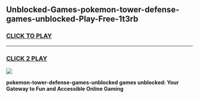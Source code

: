 
## Unblocked-Games-pokemon-tower-defense-games-unblocked-Play-Free-1t3rb
<h3>
<a href="https://premium76.site?title=pokemon-tower-defense-games-unblocked&ref=23A">CLICK TO PLAY</a></h3>
<hr>

<h3>
<a href="https://premium76.site?title=pokemon-tower-defense-games-unblocked&ref=23A">CLICK 2 PLAY</a>
  
</h3>

<a href="https://premium76.site?title=pokemon-tower-defense-games-unblocked&ref=23A"><img src="https://clearcache.store/games.png"></a>


**pokemon-tower-defense-games-unblocked games unblocked: Your Gateway to Fun and Accessible Online Gaming**
